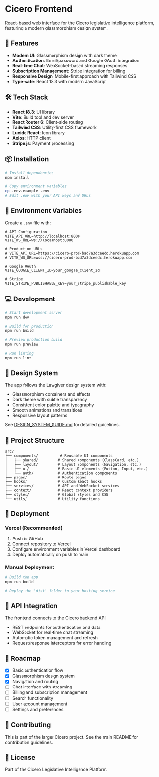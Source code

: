 # Cicero Frontend

React-based web interface for the Cicero legislative intelligence platform, featuring a modern glassmorphism design system.

## 🚀 Features

- **Modern UI**: Glassmorphism design with dark theme
- **Authentication**: Email/password and Google OAuth integration
- **Real-time Chat**: WebSocket-based streaming responses
- **Subscription Management**: Stripe integration for billing
- **Responsive Design**: Mobile-first approach with Tailwind CSS
- **Type-safe**: React 18.3 with modern JavaScript

## 🛠️ Tech Stack

- **React 18.3**: UI library
- **Vite**: Build tool and dev server
- **React Router 6**: Client-side routing
- **Tailwind CSS**: Utility-first CSS framework
- **Lucide React**: Icon library
- **Axios**: HTTP client
- **Stripe.js**: Payment processing

## 📦 Installation

```bash
# Install dependencies
npm install

# Copy environment variables
cp .env.example .env
# Edit .env with your API keys and URLs
```

## 🔧 Environment Variables

Create a `.env` file with:

```env
# API Configuration
VITE_API_URL=http://localhost:8000
VITE_WS_URL=ws://localhost:8000

# Production URLs
# VITE_API_URL=https://cicero-prod-bad7a3dceedc.herokuapp.com
# VITE_WS_URL=wss://cicero-prod-bad7a3dceedc.herokuapp.com

# Google OAuth
VITE_GOOGLE_CLIENT_ID=your_google_client_id

# Stripe
VITE_STRIPE_PUBLISHABLE_KEY=your_stripe_publishable_key
```

## 💻 Development

```bash
# Start development server
npm run dev

# Build for production
npm run build

# Preview production build
npm run preview

# Run linting
npm run lint
```

## 🎨 Design System

The app follows the Lawgiver design system with:
- Glassmorphism containers and effects
- Dark theme with subtle transparency
- Consistent color palette and typography
- Smooth animations and transitions
- Responsive layout patterns

See [DESIGN_SYSTEM_GUIDE.md](./DESIGN_SYSTEM_GUIDE.md) for detailed guidelines.

## 📁 Project Structure

```
src/
├── components/          # Reusable UI components
│   ├── shared/         # Shared components (GlassCard, etc.)
│   ├── layout/         # Layout components (Navigation, etc.)
│   ├── ui/             # Basic UI elements (Button, Input, etc.)
│   └── auth/           # Authentication components
├── pages/              # Route pages
├── hooks/              # Custom React hooks
├── services/           # API and WebSocket services
├── context/            # React context providers
├── styles/             # Global styles and CSS
└── utils/              # Utility functions
```

## 🚀 Deployment

### Vercel (Recommended)

1. Push to GitHub
2. Connect repository to Vercel
3. Configure environment variables in Vercel dashboard
4. Deploy automatically on push to main

### Manual Deployment

```bash
# Build the app
npm run build

# Deploy the 'dist' folder to your hosting service
```

## 🔌 API Integration

The frontend connects to the Cicero backend API:
- REST endpoints for authentication and data
- WebSocket for real-time chat streaming
- Automatic token management and refresh
- Request/response interceptors for error handling

## 🎯 Roadmap

- [x] Basic authentication flow
- [x] Glassmorphism design system
- [x] Navigation and routing
- [ ] Chat interface with streaming
- [ ] Billing and subscription management
- [ ] Search functionality
- [ ] User account management
- [ ] Settings and preferences

## 🤝 Contributing

This is part of the larger Cicero project. See the main README for contribution guidelines.

## 📄 License

Part of the Cicero Legislative Intelligence Platform.